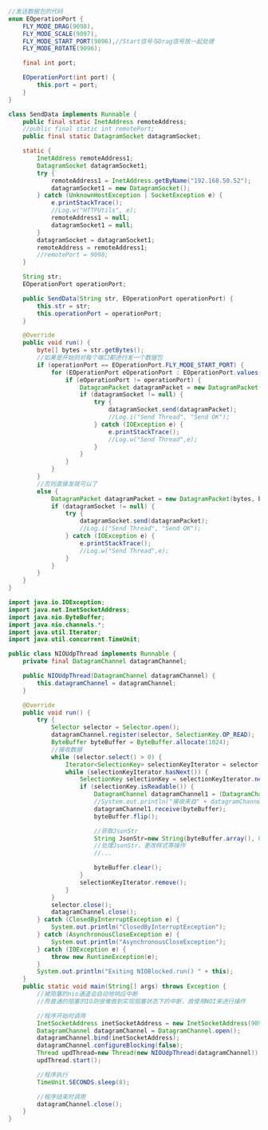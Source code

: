 ﻿```java
//发送数据包的代码
enum EOperationPort {
    FLY_MODE_DRAG(9098),
    FLY_MODE_SCALE(9097),
    FLY_MODE_START_PORT(9096),//Start信号与Drag信号放一起处理
    FLY_MODE_ROTATE(9096);

    final int port;

    EOperationPort(int port) {
        this.port = port;
    }
}

class SendData implements Runnable {
    public final static InetAddress remoteAddress;
    //public final static int remotePort;
    public final static DatagramSocket datagramSocket;

    static {
        InetAddress remoteAddress1;
        DatagramSocket datagramSocket1;
        try {
            remoteAddress1 = InetAddress.getByName("192.168.50.52");
            datagramSocket1 = new DatagramSocket();
        } catch (UnknownHostException | SocketException e) {
            e.printStackTrace();
            //Log.w("HTTPUtils", e);
            remoteAddress1 = null;
            datagramSocket1 = null;
        }
        datagramSocket = datagramSocket1;
        remoteAddress = remoteAddress1;
        //remotePort = 9098;
    }

    String str;
    EOperationPort operationPort;

    public SendData(String str, EOperationPort operationPort) {
        this.str = str;
        this.operationPort = operationPort;
    }

    @Override
    public void run() {
        byte[] bytes = str.getBytes();
        //如果是开始则对每个端口都进行发一个数据包
        if (operationPort == EOperationPort.FLY_MODE_START_PORT) {
            for (EOperationPort eOperationPort : EOperationPort.values()) {
                if (eOperationPort != operationPort) {
                    DatagramPacket datagramPacket = new DatagramPacket(bytes, bytes.length, remoteAddress, eOperationPort.port);
                    if (datagramSocket != null) {
                        try {
                            datagramSocket.send(datagramPacket);
                            //Log.i("Send Thread", "Send OK");
                        } catch (IOException e) {
                            e.printStackTrace();
                            //Log.w("Send Thread",e);
                        }
                    }
                }
            }
        }
        //否则直接发就可以了
        else {
            DatagramPacket datagramPacket = new DatagramPacket(bytes, bytes.length, remoteAddress, operationPort.port);
            if (datagramSocket != null) {
                try {
                    datagramSocket.send(datagramPacket);
                    //Log.i("Send Thread", "Send OK");
                } catch (IOException e) {
                    e.printStackTrace();
                    //Log.w("Send Thread",e);
                }
            }
        }
    }
}
```

```java
import java.io.IOException;
import java.net.InetSocketAddress;
import java.nio.ByteBuffer;
import java.nio.channels.*;
import java.util.Iterator;
import java.util.concurrent.TimeUnit;

public class NIOUdpThread implements Runnable {
    private final DatagramChannel datagramChannel;

    public NIOUdpThread(DatagramChannel datagramChannel) {
        this.datagramChannel = datagramChannel;
    }

    @Override
    public void run() {
        try {
            Selector selector = Selector.open();
            datagramChannel.register(selector, SelectionKey.OP_READ);
            ByteBuffer byteBuffer = ByteBuffer.allocate(1024);
            //接收数据
            while (selector.select() > 0) {
                Iterator<SelectionKey> selectionKeyIterator = selector.selectedKeys().iterator();
                while (selectionKeyIterator.hasNext()) {
                    SelectionKey selectionKey = selectionKeyIterator.next();
                    if (selectionKey.isReadable()) {
                        DatagramChannel datagramChannel1 = (DatagramChannel) selectionKey.channel();
                        //System.out.println("接收来自" + datagramChannel1.getRemoteAddress() + "的消息:");
                        datagramChannel1.receive(byteBuffer);
                        byteBuffer.flip();

                        //获取JsonStr
                        String JsonStr=new String(byteBuffer.array(), 0, byteBuffer.limit());
                        //处理JsonStr，更改样式等操作
                        //...

                        byteBuffer.clear();
                    }
                    selectionKeyIterator.remove();
                }
            }
            selector.close();
            datagramChannel.close();
        } catch (ClosedByInterruptException e) {
            System.out.println("ClosedByInterruptException");
        } catch (AsynchronousCloseException e) {
            System.out.println("AsynchronousCloseException");
        } catch (IOException e) {
            throw new RuntimeException(e);
        }
        System.out.println("Exiting NIOBlocked.run() " + this);
    }
    public static void main(String[] args) throws Exception {
        //被阻塞的nio通道会自动地响应中断
        //而普通的阻塞的IO则很难做到实现阻塞状态下的中断，故使用NOI来进行操作

        //程序开始时调用
        InetSocketAddress inetSocketAddress = new InetSocketAddress(9099);
        DatagramChannel datagramChannel = DatagramChannel.open();
        datagramChannel.bind(inetSocketAddress);
        datagramChannel.configureBlocking(false);
        Thread updThread=new Thread(new NIOUdpThread(datagramChannel));
        updThread.start();

        //程序执行
        TimeUnit.SECONDS.sleep(8);

        //程序结束时调用
        datagramChannel.close();
    }
}
```